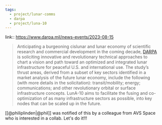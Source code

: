 ```yaml
---
tags:
  - project/lunar-comms
  - darpa
  - project/luna-10
---
```

link:: https://www.darpa.mil/news-events/2023-08-15


> Anticipating a burgeoning cislunar and lunar economy of scientific research and commercial development in the coming decade, [DARPA](DARPA.md) is soliciting innovative and revolutionary technical approaches to chart a vision and path toward an optimized and integrated lunar infrastructure for peaceful U.S. and international use.
> The study’s thrust areas, derived from a subset of key sectors identified in a market analysis of the future lunar economy, include the following (with more details in the solicitation): transit/mobility; energy; communications; and other revolutionary orbital or surface infrastructure concepts. LunA-10 aims to facilitate the fusing and co-optimization of as many infrastructure sectors as possible, into key nodes that can be scaled up in the future.

[[@philiplinden|@phil]] was notified of this by a colleague from AVS Space who is interested in a collab. Let's do it!!!